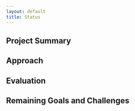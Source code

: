 ```yaml
---
layout: default
title: Status
---
```


## Project Summary
<!--- things may have changed since proposal (even if they haven’t), write a short
paragraph summarizing the goals of the project (updated/improved version from the proposal). --->

## Approach
<!--- Give a detailed description of your approach, in a few paragraphs. You should summarize the
main algorithm you are using, such as by writing out the update equation (even if it is off-the-shelf). You
should also give details about the approach as it applies to your scenario. For example, if you are using
reinforcement learning for a given scenario, describe the MDP in detail, i.e. how many states/actions you
have, what does the reward function look like. A good guideline is to incorporate sufficient details so that
most of your approach is reproducible by a reader. I encourage you to use figures, as appropriate, for this,
as I provided in the writeup for the first assignment (available here: http://sameersingh.org/courses/
aiproj/sp17/assignments.html#assignment1). I recommend at least 2-3 paragraphs. --->

## Evaluation
<!--- An important aspect of your project, as we mentioned in the beginning, is evaluating your
project. Be clear and precise about describing the evaluation setup, for both quantitative and qualitative
results. Present the results to convince the reader that you have a working implementation. Use plots, charts,
tables, screenshots, figures, etc. as needed. I expect you will need at least a few paragraphs to describe each
type of evaluation that you perform. --->

## Remaining Goals and Challenges
<!--- In a few paragraphs, describe your goals for the next 2-3 weeks, when
the final report is due. At the very least, describe how you consider your prototype to be limited, and what
you want to add to make it a complete contribution. Note that if you think your algorithm is quite good,
but have not performed sufficient evaluation, doing them can also be a reasonable goal. Similarly, you may
propose some baselines (such as a hand-coded policy) that you did not get a chance to implement, but
want to compare against for the final submission. Finally, given your experience so far, describe some of the
challenges you anticipate facing by the time your final report is due, how crippling you think it might be,
and what you might do to solve them. --->
